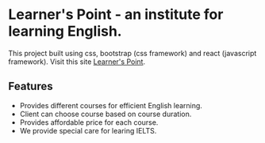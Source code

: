 # Learner's Point - an institute for learning English.

This project built using css, bootstrap (css framework) and react (javascript framework). Visit this site [Learner's Point](https://learners-point.netlify.app).

## Features

- Provides different courses for efficient English learning.
- Client can choose course based on course duration.
- Provides affordable price for each course.
- We provide special care for learing IELTS.